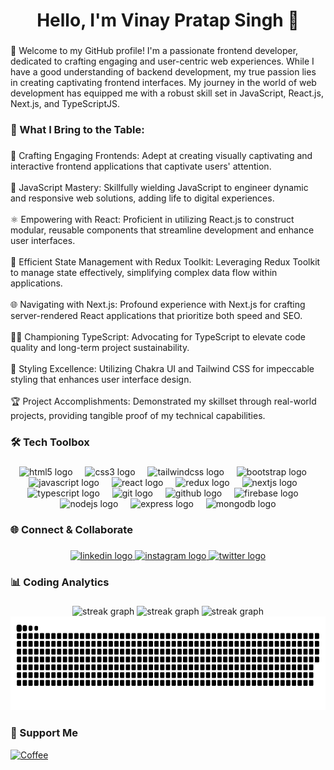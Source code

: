 <h1 align="center">Hello, I'm Vinay Pratap Singh 👋</h1>

###

<p align="left">🚀 Welcome to my GitHub profile! I'm a passionate frontend developer, dedicated to crafting engaging and user-centric web experiences. While I have a good understanding of backend development, my true passion lies in creating captivating frontend interfaces. My journey in the world of web development has equipped me with a robust skill set in JavaScript, React.js, Next.js, and TypeScriptJS.</p>

###

<h3 align="left">🌟 What I Bring to the Table:</h3>

###

<p align="left">🎨 Crafting Engaging Frontends: Adept at creating visually captivating and interactive frontend applications that captivate users' attention.<br><br>🚀 JavaScript Mastery: Skillfully wielding JavaScript to engineer dynamic and responsive web solutions, adding life to digital experiences.<br><br>⚛️ Empowering with React: Proficient in utilizing React.js to construct modular, reusable components that streamline development and enhance user interfaces.<br><br>🔄 Efficient State Management with Redux Toolkit: Leveraging Redux Toolkit to manage state effectively, simplifying complex data flow within applications.<br><br>🌐 Navigating with Next.js: Profound experience with Next.js for crafting server-rendered React applications that prioritize both speed and SEO.<br><br>🧙‍♂️ Championing TypeScript: Advocating for TypeScript to elevate code quality and long-term project sustainability.<br><br>🎨 Styling Excellence: Utilizing Chakra UI and Tailwind CSS for impeccable styling that enhances user interface design.<br><br>🏆 Project Accomplishments: Demonstrated my skillset through real-world projects, providing tangible proof of my technical capabilities.</p>

###

<h3 align="left">🛠️ Tech Toolbox</h3>

###

<div align="center">
  <img src="https://cdn.jsdelivr.net/gh/devicons/devicon/icons/html5/html5-original.svg" height="40" alt="html5 logo"  />
  <img width="12" />
  <img src="https://cdn.jsdelivr.net/gh/devicons/devicon/icons/css3/css3-original.svg" height="40" alt="css3 logo"  />
  <img width="12" />
  <img src="https://cdn.jsdelivr.net/gh/devicons/devicon/icons/tailwindcss/tailwindcss-plain.svg" height="40" alt="tailwindcss logo"  />
  <img width="12" />
  <img src="https://cdn.jsdelivr.net/gh/devicons/devicon/icons/bootstrap/bootstrap-original.svg" height="40" alt="bootstrap logo"  />
  <img width="12" />
  <img src="https://cdn.jsdelivr.net/gh/devicons/devicon/icons/javascript/javascript-original.svg" height="40" alt="javascript logo"  />
  <img width="12" />
  <img src="https://cdn.jsdelivr.net/gh/devicons/devicon/icons/react/react-original.svg" height="40" alt="react logo"  />
  <img width="12" />
  <img src="https://cdn.jsdelivr.net/gh/devicons/devicon/icons/redux/redux-original.svg" height="40" alt="redux logo"  />
  <img width="12" />
  <img src="https://cdn.jsdelivr.net/gh/devicons/devicon/icons/nextjs/nextjs-original.svg" height="40" alt="nextjs logo"  />
  <img width="12" />
  <img src="https://cdn.jsdelivr.net/gh/devicons/devicon/icons/typescript/typescript-original.svg" height="40" alt="typescript logo"  />
  <img width="12" />
  <img src="https://cdn.jsdelivr.net/gh/devicons/devicon/icons/git/git-original.svg" height="40" alt="git logo"  />
  <img width="12" />
  <img src="https://cdn.jsdelivr.net/gh/devicons/devicon/icons/github/github-original.svg" height="40" alt="github logo"  />
  <img width="12" />
  <img src="https://cdn.jsdelivr.net/gh/devicons/devicon/icons/firebase/firebase-plain.svg" height="40" alt="firebase logo"  />
  <img width="12" />
  <img src="https://cdn.jsdelivr.net/gh/devicons/devicon/icons/nodejs/nodejs-original.svg" height="40" alt="nodejs logo"  />
  <img width="12" />
  <img src="https://cdn.jsdelivr.net/gh/devicons/devicon/icons/express/express-original.svg" height="40" alt="express logo"  />
  <img width="12" />
  <img src="https://cdn.jsdelivr.net/gh/devicons/devicon/icons/mongodb/mongodb-original.svg" height="40" alt="mongodb logo"  />
</div>

###

<h3 align="left">🌐 Connect & Collaborate</h3>

###

<div align="center">
  <a href="https://www.linkedin.com/in/vinay-pratap-singh-harvi-4b265a212/" target="_blank">
    <img src="https://img.shields.io/static/v1?message=LinkedIn&logo=linkedin&label=&color=0077B5&logoColor=white&labelColor=&style=for-the-badge" height="30" alt="linkedin logo"  />
  </a>
  <a href="https://www.instagram.com/itsmevinayhere/" target="_blank">
    <img src="https://img.shields.io/static/v1?message=Instagram&logo=instagram&label=&color=E4405F&logoColor=white&labelColor=&style=for-the-badge" height="30" alt="instagram logo"  />
  </a>
  <a href="https://twitter.com/harvi2001" target="_blank">
    <img src="https://img.shields.io/static/v1?message=Twitter&logo=twitter&label=&color=1DA1F2&logoColor=white&labelColor=&style=for-the-badge" height="30" alt="twitter logo"  />
  </a>
</div>

###

<h3 align="left">📊 Coding Analytics</h3>

###

<div align="center">
  <img src="https://github-readme-stats.vercel.app/api?username=Vinay-Pratap-Singh&theme=dracula&show_icons=true&hide_border=false&count_private=true" height="150" alt="streak graph"/>
 <img src="https://github-readme-streak-stats.herokuapp.com/?user=Vinay-Pratap-Singh&theme=dracula&hide_border=false" height="150" alt="streak graph"  />
  <img src="https://github-readme-stats.vercel.app/api/top-langs/?username=Vinay-Pratap-Singh&theme=dracula&show_icons=true&hide_border=false&layout=compact" height="150" alt="streak graph" />
  <br>
  <img src="https://github.com/Vinay-Pratap-Singh/Vinay-Pratap-Singh/blob/output/snake.svg" height="150" alt="streak graph" />
</div>

###

<h3 align="left">🌈 Support Me</h3>
<a href="https://www.buymeacoffee.com/itsharvihere"><img alt="Coffee" src="https://img.shields.io/badge/Coffee-Buy%20Me%20A%20Coffee-purple?style=for-the-badge&logo=buy-me-a-coffee&logoColor=cyan"></a>

###

